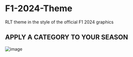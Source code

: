 # F1-2024-Theme
RLT theme in the style of the official F1 2024 graphics
## APPLY A CATEGORY TO YOUR SEASON
![image](https://github.com/Dark373/F1-2024-Theme/assets/141680047/ed314264-2b42-43c5-a028-550cd3e7f118)
